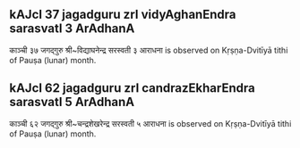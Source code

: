 ## kAJcI 37 jagadguru zrI vidyAghanEndra sarasvatI 3 ArAdhanA

काञ्ची ३७ जगद्गुरु श्री~विद्याघनेन्द्र सरस्वती ३ आराधना is observed on Kṛṣṇa-Dvitīyā tithi of Pauṣa (lunar) month.



## kAJcI 62 jagadguru zrI candrazEkharEndra sarasvatI 5 ArAdhanA

काञ्ची ६२ जगद्गुरु श्री~चन्द्रशेखरेन्द्र सरस्वती ५ आराधना is observed on Kṛṣṇa-Dvitīyā tithi of Pauṣa (lunar) month.



